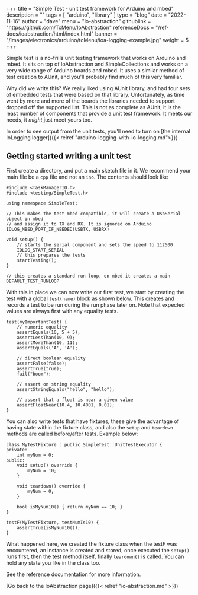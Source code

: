 +++
title = "Simple Test - unit test framework for Arduino and mbed"
description = ""
tags = [ "arduino", "library" ]
type = "blog"
date = "2022-11-16"
author =  "dave"
menu = "io-abstraction"
githublink = "https://github.com/TcMenu/IoAbstraction"
referenceDocs = "/ref-docs/ioabstraction/html/index.html"
banner = "/images/electronics/arduino/tcMenu/ioa-logging-example.jpg"
weight = 5
+++

Simple test is a no-frills unit testing framework that works on Arduino and mbed. It sits on top of IoAbstraction and SimpleCollections and works on a very wide range of Arduino boards and mbed. It uses a similar method of test creation to AUnit, and you'll probably find much of this very familiar.  

Why did we write this? We really liked using AUnit library, and had four sets of embedded tests that were based on that library. Unfortunately, as time went by more and more of the boards the libraries needed to support dropped off the supported list. This is not as complete as AUnit, it is the least number of components that provide a unit test framework. It meets our needs, it _might_ just meet yours too.

In order to see output from the unit tests, you'll need to turn on [the internal IoLogging logger]({{< relref "arduino-logging-with-io-logging.md">}})

## Getting started writing a unit test 

First create a directory, and put a main sketch file in it. We recommend your main file be a `cpp` file and not an `ino`. The contents should look like 

    #include <TaskManagerIO.h>
    #include <testing/SimpleTest.h>

    using namespace SimpleTest;

    // This makes the test mbed compatible, it will create a UsbSerial object in mbed
    // and assign it to TX and RX. It is ignored on Arduino
    IOLOG_MBED_PORT_IF_NEEDED(USBTX, USBRX)
    
    void setup() {
        // starts the serial component and sets the speed to 112500
        IOLOG_START_SERIAL
        // this prepares the tests
        startTesting();
    }
    
    // this creates a standard run loop, on mbed it creates a main
    DEFAULT_TEST_RUNLOOP

With this in place we can now write our first test, we start by creating the test with a global `test(name)` block as shown below. This creates and records a test to be run during the run phase later on. Note that expected values are always first with any equality tests.

    test(myImportantTest) {
        // numeric equality
        assertEquals(10, 5 + 5);
        assertLessThan(10, 9);
        assertMoreThan(10, 11); 
        assertEquals('A', 'A');

        // direct boolean equality
        assertFalse(false);
        assertTrue(true);
        fail("boom");

        // assert on string equality
        assertStringEquals("hello", "hello");

        // assert that a float is near a given value
        assertFloatNear(10.4, 10.4001, 0.01);
    }

You can also write tests that have fixtures, these give the advantage of having state within the fixture class, and also the `setup` and `teardown` methods are called before/after tests. Example below:

    class MyTestFixture : public SimpleTest::UnitTestExecutor {
    private:
        int myNum = 0;
    public:
        void setup() override {
            myNum = 10;
        }

        void teardown() override {
            myNum = 0;
        }

        bool isMyNum10() { return myNum == 10; }
    }

    testF(MyTestFixture, testNumIs10) {
        assertTrue(isMyNum10());
    }

What happened here, we created the fixture class when the testF was encountered, an instance is created and stored, once executed the `setup()` runs first, then the test method itself, finally `teardown()` is called. You can hold any state you like in the class too.

See the reference documentation for more information.

[Go back to the IoAbstraction page]({{< relref "io-abstraction.md" >}})
